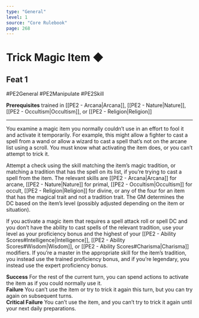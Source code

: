 ```yaml
---
type: "General"
level: 1
source: "Core Rulebook"
page: 268
---
```

# Trick Magic Item ◆
## Feat 1
#PE2General #PE2Manipulate #PE2Skill 

**Prerequisites** trained in [[PE2 - Arcana|Arcana]], [[PE2 - Nature|Nature]], [[PE2 - Occultism|Occultism]], or [[PE2 - Religion|Religion]]

---
You examine a magic item you normally couldn’t use in an effort to fool it and activate it temporarily. For example, this might allow a fighter to cast a spell from a wand or allow a wizard to cast a spell that’s not on the arcane list using a scroll. You must know what activating the item does, or you can’t attempt to trick it.

Attempt a check using the skill matching the item’s magic tradition, or matching a tradition that has the spell on its list, if you’re trying to cast a spell from the item. The relevant skills are [[PE2 - Arcana|Arcana]] for arcane, [[PE2 - Nature|Nature]] for primal, [[PE2 - Occultism|Occultism]] for occult, [[PE2 - Religion|Religion]] for divine, or any of the four for an item that has the magical trait and not a tradition trait. The GM determines the DC based on the item’s level (possibly adjusted depending on the item or situation).

If you activate a magic item that requires a spell attack roll or spell DC and you don’t have the ability to cast spells of the relevant tradition, use your level as your proficiency bonus and the highest of your [[PE2 - Ability Scores#Intelligence|Intelligence]], [[PE2 - Ability Scores#Wisdom|Wisdom]], or [[PE2 - Ability Scores#Charisma|Charisma]] modifiers. If you’re a master in the appropriate skill for the item’s tradition, you instead use the trained proficiency bonus, and if you’re legendary, you instead use the expert proficiency bonus. 

**Success** For the rest of the current turn, you can spend actions to activate the item as if you could normally use it.  
**Failure** You can’t use the item or try to trick it again this turn, but you can try again on subsequent turns.  
**Critical Failure** You can’t use the item, and you can’t try to trick it again until your next daily preparations.